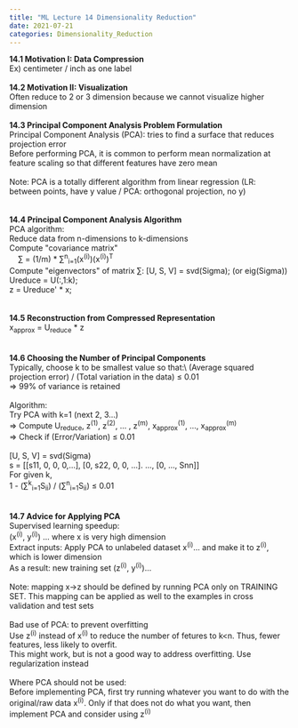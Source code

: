 ```yaml
---
title: "ML Lecture 14 Dimensionality Reduction"
date: 2021-07-21
categories: Dimensionality_Reduction
---
```

**14.1 Motivation I: Data Compression**\
Ex) centimeter / inch as one label\
\
**14.2 Motivation II: Visualization**\
Often reduce to 2 or 3 dimension because we cannot visualize higher dimension\
\
**14.3 Principal Component Analysis Problem Formulation**\
Principal Component Analysis (PCA): tries to find a surface that reduces projection error\
Before performing PCA, it is common to perform mean normalization at feature scaling so that different features have zero mean\
\
Note: PCA is a totally different algorithm from linear regression (LR: between points, have y value / PCA: orthogonal projection, no y)\
\
\
**14.4 Principal Component Analysis Algorithm**\
PCA algorithm:\
Reduce data from n-dimensions to k-dimensions\
Compute "covariance matrix"\
&nbsp; &nbsp; ∑ = (1/m) * ∑<sup>n</sup><sub>i=1</sub>(x<sup>(i)</sup>)(x<sup>(i)</sup>)<sup>T</sup>\
Compute "eigenvectors" of matrix ∑:
[U, S, V] = svd(Sigma); (or eig(Sigma))\
Ureduce = U(:,1:k);\
z = Ureduce' * x;\
\
\
**14.5 Reconstruction from Compressed Representation**\
x<sub>approx</sub> = U<sub>reduce</sub> * z\
\
\
**14.6 Choosing the Number of Principal Components**\
Typically, choose k to be smallest value so that:\ 
(Average squared projection error) / (Total variation in the data) ≤ 0.01\
=> 99% of variance is retained\
\
Algorithm:\
Try PCA with k=1 (next 2, 3...)\
=> Compute U<sub>reduce</sub>, z<sup>(1)</sup>, z<sup>(2)</sup>, ... , z<sup>(m)</sup>, x<sub>approx</sub><sup>(1)</sup>, ..., x<sub>approx</sub><sup>(m)</sup>\
=> Check if (Error/Variation) ≤ 0.01\
\
[U, S, V] = svd(Sigma)\
s = [[s11, 0, 0, 0,...], [0, s22, 0, 0, ...]. ..., [0, ..., Snn]]\
For given k,\
1 - (∑<sup>k</sup><sub>i=1</sub>S<sub>ii</sub>) / (∑<sup>n</sup><sub>i=1</sub>S<sub>ii</sub>) ≤ 0.01\
\
\
**14.7 Advice for Applying PCA**\
Supervised learning speedup:\
(x<sup>(i)</sup>, y<sup>(i)</sup>) ... where x is very high dimension\
Extract inputs: Apply PCA to unlabeled dataset x<sup>(i)</sup>... and make it to z<sup>(i)</sup>, which is lower dimension\
As a result: new training set (z<sup>(i)</sup>, y<sup>(i)</sup>)...\
\
Note: mapping x->z should be defined by running PCA only on TRAINING SET. This mapping can be applied as well to the examples in cross validation and test sets\
\
Bad use of PCA: to prevent overfitting\
Use z<sup>(i)</sup> instead of x<sup>(i)</sup> to reduce the number of fetures to k<n. Thus, fewer features, less likely to overfit.\
This might work, but is not a good way to address overfitting. Use regularization instead\
\
Where PCA should not be used:\
Before implementing PCA, first try running whatever you want to do with the original/raw data x<sup>(i)</sup>. Only if that does not do what you want, then implement PCA and consider using z<sup>(i)</sup>
